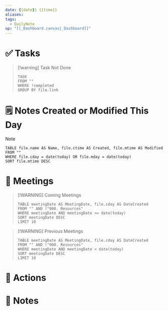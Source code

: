 ```yaml
---
date: {{date}} {{time}}
aliases: 
tags:
  - DailyNote
up: "[[_Dashboard.canvas|_Dashboard]]"
---
```


# ✅ Tasks

> [!warning] Task Not Done
> ```dataview
> TASK 
> FROM ""
> WHERE !completed
> GROUP BY file.link
> ```
# 🗒️ Notes Created or Modified This Day
> [!NOTE]
> ```dataview
> TABLE file.name AS Name, file.ctime AS Created, file.mtime AS Modified
> FROM ""
> WHERE file.cday = date(today) OR file.mday = date(today)
> SORT file.mtime DESC
> ```

# 📆 Meetings

> [!WARNING] Coming Meetings
> ```dataview
> TABLE meetingDate AS MeetingDate, file.cday AS DateCreated
> FROM "" AND !"900. Resources"
> WHERE meetingDate AND meetingDate >= date(today)
> SORT meetingDate DESC
> LIMIT 10
> ```


> [!WARNING] Previous Meetings
> ```dataview
> TABLE meetingDate AS MeetingDate, file.cday AS DateCreated
> FROM "" AND !"900. Resources"
> WHERE meetingDate AND meetingDate < date(today)
> SORT meetingDate DESC
> LIMIT 10
> ```

# 🎯 Actions



# 📝 Notes





